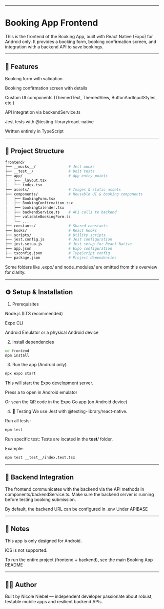 
---

# Booking App Frontend

This is the frontend of the Booking App, built with React Native (Expo) for Android only.
It provides a booking form, booking confirmation screen, and integration with a backend API to save bookings.

---

## 🚀 Features

Booking form with validation

Booking confirmation screen with details

Custom UI components (ThemedText, ThemedView, ButtonAndInputStyles, etc.)

API integration via backendService.ts

Jest tests with @testing-library/react-native

Written entirely in TypeScript

---

## 📂 Project Structure

```bash
frontend/
├── __mocks__/               # Jest mocks
├── __test__/                # Unit tests
├── app/                     # App entry points
│   ├── _layout.tsx
│   └── index.tsx
├── assets/                  # Images & static assets
├── components/              # Reusable UI & booking components
│   ├── BookingForm.tsx
│   ├── BookingConfirmation.tsx
│   ├── bookingCalender.tsx
│   ├── backendService.ts    # API calls to backend
│   ├── validateBookingForm.ts
│   └── ...
├── constants/               # Shared constants
├── hooks/                   # React hooks
├── scripts/                 # Utility scripts
├── jest.config.js           # Jest configuration
├── jest.setup.js            # Jest setup for React Native
├── app.json                 # Expo configuration
├── tsconfig.json            # TypeScript config
└── package.json             # Project dependencies

```
Some folders like .expo/ and node_modules/ are omitted from this overview for clarity.

---

## ⚙️ Setup & Installation
1. Prerequisites

Node.js
 (LTS recommended)

Expo CLI

Android Emulator or a physical Android device

2. Install dependencies

```bash
cd frontend
npm install
```

3. Run the app (Android only)

```bash
npx expo start
```


This will start the Expo development server.

Press a to open in Android emulator

Or scan the QR code in the Expo Go app (on Android device)

4. 🧪 Testing
We use Jest with @testing-library/react-native.

Run all tests:

```bash
npm test
```

Run specific test:
Tests are located in the __test__/ folder.

Example:

```bash
npm test __test__/index.test.tsx
```

---

## 🔗 Backend Integration

The frontend communicates with the backend via the API methods in components/backendService.ts.
Make sure the backend server is running before testing booking submission.

By default, the backend URL can be configured in .env Under APIBASE

---

## 📌 Notes

This app is only designed for Android.

iOS is not supported.

To run the entire project (frontend + backend), see the main Booking App README

---

## 👩‍🔧 Author

Built by Nicole Niebel — independent developer passionate about robust, testable mobile apps and resilient backend APIs.
